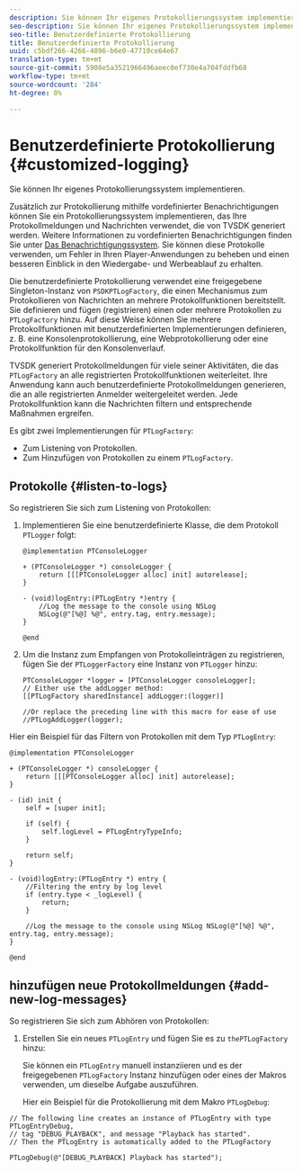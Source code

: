 ```yaml
---
description: Sie können Ihr eigenes Protokollierungssystem implementieren.
seo-description: Sie können Ihr eigenes Protokollierungssystem implementieren.
seo-title: Benutzerdefinierte Protokollierung
title: Benutzerdefinierte Protokollierung
uuid: c5bdf266-4266-4896-b6e0-47710ce64e67
translation-type: tm+mt
source-git-commit: 5908e5a3521966496aeec0ef730e4a704fddfb68
workflow-type: tm+mt
source-wordcount: '284'
ht-degree: 0%

---
```



# Benutzerdefinierte Protokollierung {#customized-logging}

Sie können Ihr eigenes Protokollierungssystem implementieren.

Zusätzlich zur Protokollierung mithilfe vordefinierter Benachrichtigungen können Sie ein Protokollierungssystem implementieren, das Ihre Protokollmeldungen und Nachrichten verwendet, die von TVSDK generiert werden. Weitere Informationen zu vordefinierten Benachrichtigungen finden Sie unter [Das Benachrichtigungssystem](../c-psdk-ios-1.4-notification-system/c-psdk-ios-1.4-notification-system.md). Sie können diese Protokolle verwenden, um Fehler in Ihren Player-Anwendungen zu beheben und einen besseren Einblick in den Wiedergabe- und Werbeablauf zu erhalten.

Die benutzerdefinierte Protokollierung verwendet eine freigegebene Singleton-Instanz von `PSDKPTLogFactory`, die einen Mechanismus zum Protokollieren von Nachrichten an mehrere Protokollfunktionen bereitstellt. Sie definieren und fügen (registrieren) einen oder mehrere Protokollen zu `PTLogFactory` hinzu. Auf diese Weise können Sie mehrere Protokollfunktionen mit benutzerdefinierten Implementierungen definieren, z. B. eine Konsolenprotokollierung, eine Webprotokollierung oder eine Protokollfunktion für den Konsolenverlauf.

TVSDK generiert Protokollmeldungen für viele seiner Aktivitäten, die das `PTLogFactory` an alle registrierten Protokollfunktionen weiterleitet. Ihre Anwendung kann auch benutzerdefinierte Protokollmeldungen generieren, die an alle registrierten Anmelder weitergeleitet werden. Jede Protokollfunktion kann die Nachrichten filtern und entsprechende Maßnahmen ergreifen.

Es gibt zwei Implementierungen für `PTLogFactory`:

* Zum Listening von Protokollen.
* Zum Hinzufügen von Protokollen zu einem `PTLogFactory`.

## Protokolle {#listen-to-logs}

So registrieren Sie sich zum Listening von Protokollen:
1. Implementieren Sie eine benutzerdefinierte Klasse, die dem Protokoll `PTLogger` folgt:

   ```
   @implementation PTConsoleLogger 
   
   + (PTConsoleLogger *) consoleLogger { 
       return [[[PTConsoleLogger alloc] init] autorelease]; 
   } 
   
   - (void)logEntry:(PTLogEntry *)entry { 
       //Log the message to the console using NSLog  
       NSLog(@"[%@] %@", entry.tag, entry.message); 
   } 
   
   @end
   ```

1. Um die Instanz zum Empfangen von Protokolleinträgen zu registrieren, fügen Sie der `PTLoggerFactory` eine Instanz von `PTLogger` hinzu:

   ```
   PTConsoleLogger *logger = [PTConsoleLogger consoleLogger]; 
   // Either use the addLogger method: 
   [[PTLogFactory sharedInstance] addLogger:(logger)] 
   
   //Or replace the preceding line with this macro for ease of use 
   //PTLogAddLogger(logger); 
   ```

<!--<a id="example_3738B5A8B4C048D28695E62297CF39E3"></a>-->

Hier ein Beispiel für das Filtern von Protokollen mit dem Typ `PTLogEntry`:

```
@implementation PTConsoleLogger 
 
+ (PTConsoleLogger *) consoleLogger { 
    return [[[PTConsoleLogger alloc] init] autorelease]; 
} 
 
- (id) init { 
    self = [super init]; 
 
    if (self) { 
        self.logLevel = PTLogEntryTypeInfo; 
    } 
 
    return self; 
} 
 
- (void)logEntry:(PTLogEntry *) entry { 
    //Filtering the entry by log level  
    if (entry.type < _logLevel) { 
        return; 
    } 
 
    //Log the message to the console using NSLog NSLog(@"[%@] %@", entry.tag, entry.message); 
} 
 
@end
```

## hinzufügen neue Protokollmeldungen {#add-new-log-messages}

So registrieren Sie sich zum Abhören von Protokollen:
1. Erstellen Sie ein neues `PTLogEntry` und fügen Sie es zu `thePTLogFactory` hinzu:

   Sie können ein `PTLogEntry` manuell instanziieren und es der freigegebenen `PTLogFactory` Instanz hinzufügen oder eines der Makros verwenden, um dieselbe Aufgabe auszuführen.

   Hier ein Beispiel für die Protokollierung mit dem Makro `PTLogDebug`:

<!--<a id="example_F014436E1686468F941F4EBD1A21B18E"></a>-->

```
// The following line creates an instance of PTLogEntry with type PTLogEntryDebug, 
// tag "DEBUG_PLAYBACK", and message "Playback has started". 
// Then the PTLogEntry is automatically added to the PTLogFactory  
 
PTLogDebug(@"[DEBUG_PLAYBACK] Playback has started");
```
